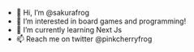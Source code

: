 - 👋 Hi, I’m @sakurafrog
- 👀 I’m interested in board games and programming!
- 🌱 I’m currently learning Next Js
- 📫 Reach me on twitter @pinkcherryfrog
<!---
sakurafrog/sakurafrog is a ✨ special ✨ repository because its `README.md` (this file) appears on your GitHub profile.
You can click the Preview link to take a look at your changes.
--->
